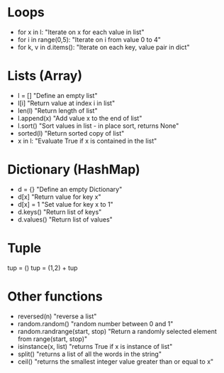 # **Loops**
+ for x in l: "Iterate on x for each value in list"
+ for i in range(0,5): "Iterate on i from value 0 to 4"
+ for k, v in d.items(): "Iterate on each key, value pair in dict"

# **Lists (Array)**
+ l = [] "Define an empty list"
+ l[i] "Return value at index i in list"
+ len(l) "Return length of list"
+ l.append(x) "Add value x to the end of list"
+ l.sort() "Sort values in list - in place sort, returns None"
+ sorted(l) "Return sorted copy of list"
+ x in l: "Evaluate True if x is contained in the list"

# **Dictionary (HashMap)**
+ d = {} "Define an empty Dictionary"
+ d[x] "Return value for key x"
+ d[x] = 1 "Set value for key x to 1"
+ d.keys() "Return list of keys"
+ d.values() "Return list of values"

# **Tuple**
tup = ()
tup = (1,2) + tup

# **Other functions**
+ reversed(n) "reverse a list"
+ random.random() "random number between 0 and 1"
+ random.randrange(start, stop) "Return a randomly selected element from range(start, stop)"
+ isinstance(x, list) "returns True if x is instance of list"
+ split() "returns a list of all the words in the string"
+ ceil() "returns the smallest integer value greater than or equal to x"